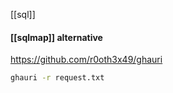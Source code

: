 [[sql]]
#### [[sqlmap]] alternative

https://github.com/r0oth3x49/ghauri


```bash
ghauri -r request.txt
```
